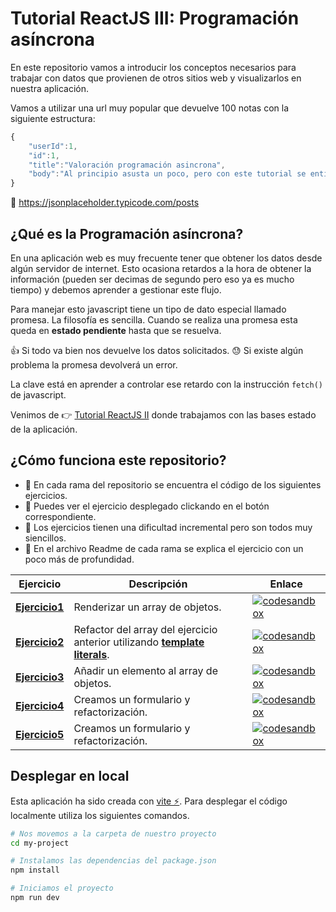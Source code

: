 # Tutorial ReactJS III: Programación asíncrona

En este repositorio vamos a introducir los conceptos necesarios para trabajar con datos que provienen de otros sitios web y visualizarlos en nuestra aplicación. 

Vamos a utilizar una url muy popular que devuelve 100 notas con la siguiente estructura:

```javascript
{
    "userId":1,
    "id":1,
    "title":"Valoración programación asincrona",
    "body":"Al principio asusta un poco, pero con este tutorial se entiende todo",
}
```

📡 https://jsonplaceholder.typicode.com/posts

## ¿Qué es la Programación asíncrona?

En una aplicación web es muy frecuente tener que obtener los datos desde algún servidor de internet. Esto ocasiona retardos a la hora de obtener la información (pueden ser decimas de segundo pero eso ya es mucho tiempo) y debemos aprender a gestionar este flujo.

Para manejar esto javascript tiene un tipo de dato especial llamado promesa. La filosofía es sencilla. Cuando se realiza una promesa esta queda en **estado pendiente** hasta que se resuelva.

👍 Si todo va bien nos devuelve los datos solicitados.
😓 Si existe algún problema la promesa devolverá un error.

La clave está en aprender a controlar ese retardo con la instrucción `fetch()` de javascript.

Venimos de 👉 [Tutorial ReactJS II](https://github.com/HugoLebredo/react_tutorial_2) donde trabajamos con las bases estado de la aplicación.

## ¿Cómo funciona este repositorio?

- 🌱 En cada rama del repositorio se encuentra el código de los siguientes ejercicios.
- 🔗 Puedes ver el ejercicio desplegado clickando en el botón correspondiente.
- 📶 Los ejercicios tienen una dificultad incremental pero son todos muy siencillos.
- 📑 En el archivo Readme de cada rama se explica el ejercicio con un poco más de profundidad.

| Ejercicio | Descripción | Enlace |
| -- | -- | -- |
| [**Ejercicio1**](https://github.com/HugoLebredo/react_tutorial_3/tree/ejercicio1) | Renderizar un array de objetos. | [![codesandbox](https://codesandbox.io/static/img/play-codesandbox.svg)](https://codesandbox.io/p/github/HugoLebredo/react_tutorial_3/ejercicio1)|
| [**Ejercicio2**](https://github.com/HugoLebredo/react_tutorial_3/tree/ejercicio2) | Refactor del array del ejercicio anterior utilizando [**template literals**](https://developer.mozilla.org/es/docs/Web/JavaScript/Reference/Template_literals). | [![codesandbox](https://codesandbox.io/static/img/play-codesandbox.svg)](https://codesandbox.io/p/github/HugoLebredo/react_tutorial_3/ejercicio2)|
| [**Ejercicio3**](https://github.com/HugoLebredo/react_tutorial_3/tree/ejercicio3) | Añadir un elemento al array de objetos. | [![codesandbox](https://codesandbox.io/static/img/play-codesandbox.svg)](https://codesandbox.io/p/github/HugoLebredo/react_tutorial_3/ejercicio3)|
| [**Ejercicio4**](https://github.com/HugoLebredo/react_tutorial_3/tree/ejercicio4) | Creamos un formulario y refactorización. | [![codesandbox](https://codesandbox.io/static/img/play-codesandbox.svg)](https://codesandbox.io/p/github/HugoLebredo/react_tutorial_3/ejercicio4)|
| [**Ejercicio5**](https://github.com/HugoLebredo/react_tutorial_3/tree/ejercicio5) | Creamos un formulario y refactorización. | [![codesandbox](https://codesandbox.io/static/img/play-codesandbox.svg)](https://codesandbox.io/p/github/HugoLebredo/react_tutorial_3/ejercicio5)|

## Desplegar en local
Esta aplicación ha sido creada con [vite ⚡️](https://vitejs.dev/). Para desplegar el código localmente utiliza los siguientes comandos.

```bash
# Nos movemos a la carpeta de nuestro proyecto
cd my-project

# Instalamos las dependencias del package.json
npm install

# Iniciamos el proyecto
npm run dev
```